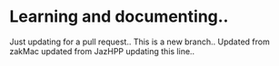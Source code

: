 
# Learning and documenting..
Just updating for a pull request..
This is a new branch..
Updated from zakMac
updated from JazHPP
updating this line..
